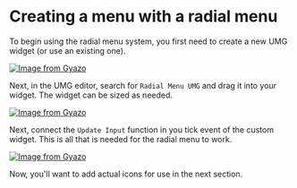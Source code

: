 # Creating a menu with a radial menu

To begin using the radial menu system, you first need to create a new UMG widget (or use an existing one).

[![Image from Gyazo](https://i.gyazo.com/2d3d0af5cda2bfd33353c35565246f99.png)](https://gyazo.com/2d3d0af5cda2bfd33353c35565246f99.png)

Next, in the UMG editor, search for `Radial Menu UMG` and drag it into your widget.
The widget can be sized as needed.

[![Image from Gyazo](https://i.gyazo.com/e0fcda4c6650eb1e66936586f09ca871.png)](https://gyazo.com/e0fcda4c6650eb1e66936586f09ca871.png)

Next, connect the `Update Input` function in you tick event of the custom widget.
This is all that is needed for the radial menu to work.

[![Image from Gyazo](https://i.gyazo.com/7749181dbd3d92349fc08c9a6d96c60a.png)](https://gyazo.com/7749181dbd3d92349fc08c9a6d96c60a.png)

Now, you'll want to add actual icons for use in the next section.